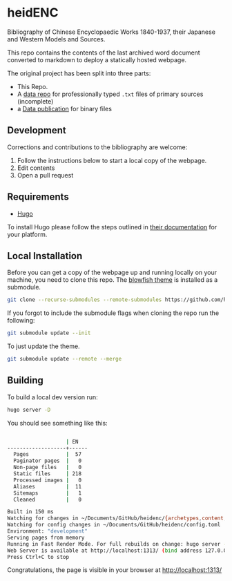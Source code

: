 # heidENC

Bibliography of Chinese Encyclopaedic Works 1840-1937, their Japanese and Western Models and Sources.

<!-- TODO(DP): Link heiData see #6 -->

This repo contains the contents of the last archived word document converted to markdown to deploy a statically hosted webpage.

The original project has been split into three parts:

- This Repo.
- A [data repo](https://github.com/hcts-hra/heidenc-txt) for professionally typed `.txt`  files of primary sources (incomplete)
- a [Data publication](https://zenodo.org/record/7313202) for binary files

## Development

Corrections and contributions to the bibliography are welcome:

1. Follow the instructions below to start a local copy of the webpage.
2. Edit contents
3. Open a pull request

## Requirements

- [Hugo](https://gohugo.io)

To install Hugo please follow the steps outlined in [their documentation](https://gohugo.io/getting-started/installing/) for your platform.  

## Local Installation

Before you can get a copy of the webpage up and running locally on your machine, you need to clone this repo. The [blowfish theme](https://github.com/nunocoracao/blowfish/) is installed as a submodule.

```bash
git clone --recurse-submodules --remote-submodules https://github.com/hcts-hra/heidenc.git
```

If you forgot to include the submodule flags when cloning the repo run the following:

```bash
git submodule update --init
```

To just update the theme.

```bash
git submodule update --remote --merge
```

## Building

To build a local dev version run:

```bash
hugo server -D  
```

You should see something like this:

```bash

                   | EN   
-------------------+------
  Pages            |  57  
  Paginator pages  |   0  
  Non-page files   |   0  
  Static files     | 218  
  Processed images |   0  
  Aliases          |  11  
  Sitemaps         |   1  
  Cleaned          |   0  

Built in 150 ms
Watching for changes in ~/Documents/GitHub/heidenc/{archetypes,content,static,themes}
Watching for config changes in ~/Documents/GitHub/heidenc/config.toml
Environment: "development"
Serving pages from memory
Running in Fast Render Mode. For full rebuilds on change: hugo server --disableFastRender
Web Server is available at http://localhost:1313/ (bind address 127.0.0.1)
Press Ctrl+C to stop
```

Congratulations, the page is visible in your browser at [http://localhost:1313/](http://localhost:1313/)
